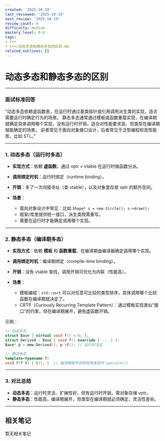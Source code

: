 ```yaml
---
created: '2025-10-19'
last_reviewed: '2025-10-19'
next_review: '2025-10-19'
review_count: 0
difficulty: medium
mastery_level: 0.0
tags:
- C++
- C++/动态多态和静态多态的区别.md
related_outlines: []
---
```


# 动态多态和静态多态的区别
---

### 面试标准回答

“动态多态依赖虚函数表，在运行时通过基类指针或引用调用派生类的实现，适合需要运行时确定行为的场景。
静态多态通常通过模板或函数重载实现，在编译期就确定具体调用哪个实现，没有运行时开销，适合对性能要求高、但类型在编译期就能确定的场景。
前者常见于面向对象接口设计，后者常见于泛型编程和高性能库，比如 STL。”

---

### 1. 动态多态（运行时多态）

* **实现方式**：依赖 **虚函数**，通过 vptr + vtable 在运行时做函数分派。
* **调用绑定时机**：运行时绑定（runtime binding）。
* **开销**：多了一次间接寻址（查 vtable），以及对象里存放 vptr 的额外空间。
* **场景**：

  * 面向对象设计中常见：比如 `Shape* s = new Circle(); s->draw();`
  * 框架/库里提供统一接口，派生类按需重写。
  * 需要在运行时才能确定调用哪个实现。

---

### 2. 静态多态（编译期多态）

* **实现方式**：依赖 **模板** 和 **函数重载**，在编译期由编译器确定调用哪个实现。
* **调用绑定时机**：编译期绑定（compile-time binding）。
* **开销**：没有 vtable 查找，调用开销可优化为内联（性能高）。
* **场景**：

  * 模板编程：`std::sort` 可以对任意可比较的类型排序，具体调用哪个比较函数在编译期就决定了。
  * CRTP（Curiously Recurring Template Pattern）：通过模板实现类似“接口”的约束，但在编译期展开，避免虚函数开销。

示例：

```cpp
// 动态多态
struct Base { virtual void f() = 0; };
struct Derived : Base { void f() override { ... } };
Base* p = new Derived(); p->f(); // 运行时决定

// 静态多态
template<typename T>
void f(T t) { t(); }  // 编译期展开调用具体类型的 operator()
```

---

### 3. 对比总结

* **动态多态**：运行时灵活、扩展性好，但有运行时开销，需对象存储 vptr。
* **静态多态**：性能高，编译期展开，但类型在编译期就必须确定，灵活性差些。

---

## 相关笔记
<!-- 自动生成 -->

暂无相关笔记


